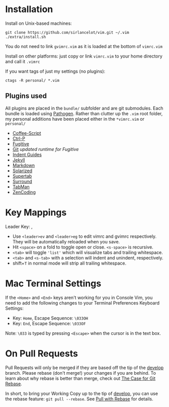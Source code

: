 # Installation

Install on Unix-based machines:

    git clone https://github.com/sirlancelot/vim.git ~/.vim
    ./extra/install.sh

You do not need to link `gvimrc.vim` as it is loaded at the bottom of `vimrc.vim`

Install on other platforms: just copy or link `vimrc.vim` to your
home directory and call it `.vimrc`

If you want tags of just my settings (no plugins):

    ctags -R personal/ *.vim

## Plugins used

All plugins are placed in the `bundle/` subfolder and are git submodules. Each
bundle is loaded using [Pathogen][]. Rather than clutter up the `.vim` root
folder, my personal additions have been placed either in the `*vimrc.vim` or
`personal/`

  - [Coffee-Script](https://github.com/kchmck/vim-coffee-script)
  - [Ctrl-P](https://github.com/kien/ctrlp.vim)
  - [Fugitive](https://github.com/tpope/vim-fugitive)
  - [Git](https://github.com/tpope/vim-git) *updated runtime for Fugitive*
  - [Indent Guides](https://github.com/nathanaelkane/vim-indent-guides)
  - [Jekyll](https://github.com/csexton/jekyll.vim)
  - [Markdown](https://github.com/tpope/vim-markdown.git)
  - [Solarized](https://github.com/altercation/vim-colors-solarized) 
  - [Supertab](https://github.com/ervandew/supertab)
  - [Surround](https://github.com/tpope/vim-surround)
  - [TabMan](https://github.com/kien/tabman.vim)
  - [ZenCoding](https://github.com/mattn/zencoding-vim)

  [Pathogen]: https://github.com/tpope/vim-pathogen

# Key Mappings

Leader Key: ,

  - Use `<leader>ev` and `<leader>eg` to edit vimrc and gvimrc respectively.
    They will be automatically reloaded when you save.
  - Hit `<space>` on a fold to toggle open or close. `<s-space>` is recursive.
  - `<tab>` will toggle `'list'` which will visualize tabs and trailing
    whitespace.
  - `<tab>` and `<s-tab>` with a selection will indent and unindent,
    respectively.
  - shift+`T` in normal mode will strip all trailing whitespace.

# Mac Terminal Settings

If the `<Home>` and `<End>` keys aren't working for you in Console Vim, you need to
add the following changes to your Terminal Preferences Keyboard Settings:

  - Key: `Home`, Escape Sequence: `\033OH`
  - Key: `End`, Escape Sequence: `\033OF`

Note: `\033` is typed by pressing `<Escape>` when the cursor is in the text box.

# On Pull Requests

Pull Requests will only be merged if they are based off the tip of the
[develop][] branch. Please rebase (don't merge!) your changes if you are behind.
To learn about why rebase is better than merge, check out [The Case for Git
Rebase][rebase].

In short, to bring your Working Copy up to the tip of [develop][], you can use the
rebase feature: `git pull --rebase`. See [Pull with Rebase][pull] for details.

  [develop]: /sirlancelot/vim/tree/develop
  [rebase]: http://darwinweb.net/articles/the-case-for-git-rebase
  [pull]: http://gitready.com/advanced/2009/02/11/pull-with-rebase.html
